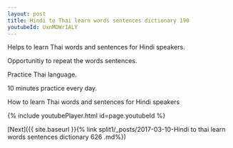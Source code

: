 ```yaml
---
layout: post
title: Hindi to Thai learn words sentences dictionary 190 
youtubeId: UxnMDWr1ALY
---
```

 
 
Helps to learn Thai words and sentences for Hindi speakers.

Opportunitiy to repeat the words sentences. 

Practice Thai language. 
 
10 minutes practice every day. 
 
How to learn Thai words and sentences for Hindi speakers 
 
{% include youtubePlayer.html id=page.youtubeId %}
 
 
[Next]({{ site.baseurl }}{% link  split1/_posts/2017-03-10-Hindi to thai learn words sentences dictionary 626 .md%})
 
